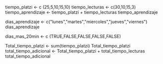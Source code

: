 tiempo_platzi <- c (25,5,10,15,10)
tiempo_lecturas <- c(30,10,15,3)
tiempo_aprendizaje <- tiempo_platzi + tiempo_lecturas
tiempo_aprendizaje

dias_aprendizaje <- c("lunes","martes","miercoles","jueves","viernes")
dias_aprendizaje

dias_mas_20min <- c (TRUE,FALSE,FALSE,FALSE,FALSE)

Total_tiempo_platzi <- sum(tiempo_platzi)
Total_tiempo_platzi
total_tiempo_adicional <- Total_tiempo_platzi + total_tiempo_lecturas
total_tiempo_adicional

